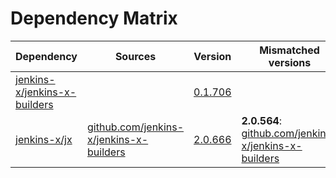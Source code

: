 # Dependency Matrix

Dependency | Sources | Version | Mismatched versions
---------- | ------- | ------- | -------------------
[jenkins-x/jenkins-x-builders](https://github.com/jenkins-x/jenkins-x-builders.git) |  | [0.1.706]() | 
[jenkins-x/jx](https://github.com/jenkins-x/jx.git) | [github.com/jenkins-x/jenkins-x-builders](https://github.com/jenkins-x/jenkins-x-builders) | [2.0.666](https://github.com/jenkins-x/jx/releases/tag/v2.0.666) | **2.0.564**: [github.com/jenkins-x/jenkins-x-builders](https://github.com/jenkins-x/jenkins-x-builders)
